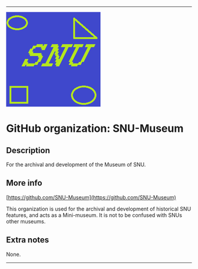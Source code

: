 
***

![SNU_blue_and_gold_legacy_icon.png failed to load. The file may be missing or corrupt. Check the file path for errors first.](/AdditionalInfo/1/SNU-Museum/SNU_blue_and_gold_legacy_icon.png)

# GitHub organization: SNU-Museum

## Description

For the archival and development of the Museum of SNU.

## More info

[https://github.com/SNU-Museum](https://github.com/SNU-Museum)

This organization is used for the archival and development of historical SNU features, and acts as a Mini-museum. It is not to be confused with SNUs other museums.

## Extra notes

None.

***
